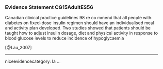 ### Evidence Statement CG15AdultES56
Canadian clinical practice guidelines 98 re co mmend that all people with diabetes on fixed-dose insulin regimen should have an individualised meal and activity plan developed. Two studies showed that patients should be taught how to adjust insulin dosage, diet and physical activity in response to blood glucose levels to reduce incidence of hypoglycaemia

[@Lau_2007]

---
niceevidencecategory: Ia
...



